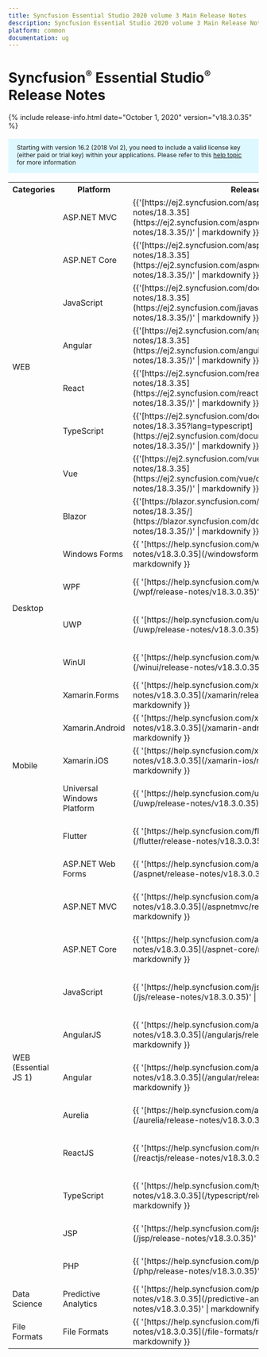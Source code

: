 ```yaml
---
title: Syncfusion Essential Studio 2020 volume 3 Main Release Notes  
description: Syncfusion Essential Studio 2020 volume 3 Main Release Notes  
platform: common
documentation: ug
---
```


# Syncfusion<sup style="font-size:70%">&reg;</sup> Essential Studio<sup style="font-size:70%">&reg;</sup>  Release Notes  

{% include release-info.html date="October 1, 2020"   version="v18.3.0.35" %} 

<style>
#license {
    font-size: .88em!important;
margin-top: 1.5em;     margin-bottom: 1.5em;
    background-color: #def8ff;
    padding: 10px 17px 14px;
}
</style>

<div id="license">
Starting with version 16.2 (2018 Vol 2), you need to include a valid license key (either paid or trial key) within your applications. 
Please refer to this <a href="/common/essential-studio/licensing/license-key">help topic</a> for more information 
</div>



<table>
<tr>
<th>
Categories</th><th>
Platform</th><th>
Release Notes</th><th>
Read Me</th></tr>
<tr>
<td rowspan="8">
WEB 
</td>
<td>
ASP.NET MVC
</td>
<td>{{'[https://ej2.syncfusion.com/aspnetmvc/documentation/release-notes/18.3.35](https://ej2.syncfusion.com/aspnetmvc/documentation/release-notes/18.3.35/)' | markdownify }}
</td>
<td>{{'[http://files2.syncfusion.com/Installs/v18.3.0.35/ReadMe/web/ASPMVC.html](http://files2.syncfusion.com/Installs/v18.3.0.35/ReadMe/web/ASPMVC.html)' | markdownify }}
</td>
</tr>
<tr>
<td>
ASP.NET Core	
</td>
<td>{{'[https://ej2.syncfusion.com/aspnetcore/documentation/release-notes/18.3.35](https://ej2.syncfusion.com/aspnetcore/documentation/release-notes/18.3.35/)' | markdownify }}
</td>
<td>{{'[http://files2.syncfusion.com/Installs/v18.3.0.35/ReadMe/web/ASPNETCORE.html](http://files2.syncfusion.com/Installs/v18.3.0.35/ReadMe/web/ASPNETCORE.html)' | markdownify }}
</td>
</tr>
<tr>
<td>
JavaScript
</td>
<td>{{'[https://ej2.syncfusion.com/documentation/release-notes/18.3.35](https://ej2.syncfusion.com/javascript/documentation/release-notes/18.3.35/)' | markdownify }}
</td>
<td>{{'[http://files2.syncfusion.com/Installs/v18.3.0.35/ReadMe/web/JavaScript.html](http://files2.syncfusion.com/Installs/v18.3.0.35/ReadMe/web/JavaScript.html)' | markdownify }}
</td>
</tr>
<tr>
<td>
Angular
</td>
<td>{{'[https://ej2.syncfusion.com/angular/documentation/release-notes/18.3.35](https://ej2.syncfusion.com/angular/documentation/release-notes/18.3.35/)' | markdownify }}
</td>
<td>{{'[http://files2.syncfusion.com/Installs/v18.3.0.35/ReadMe/web/Angular.html](http://files2.syncfusion.com/Installs/v18.3.0.35/ReadMe/web/Angular.html)' | markdownify }}
</td>
</tr>
<tr>
<td>
React
</td>
<td>{{'[https://ej2.syncfusion.com/react/documentation/release-notes/18.3.35](https://ej2.syncfusion.com/react/documentation/release-notes/18.3.35/)' | markdownify }}
</td>
<td>{{'[http://files2.syncfusion.com/Installs/v18.3.0.35/ReadMe/web/React.html](http://files2.syncfusion.com/Installs/v18.3.0.35/ReadMe/web/React.html)' | markdownify }}
</td>
</tr>
<tr>
<td>
TypeScript
</td>
<td>{{'[https://ej2.syncfusion.com/documentation/release-notes/18.3.35?lang=typescript](https://ej2.syncfusion.com/documentation/release-notes/18.3.35/)' | markdownify }}
</td>
<td>{{'[http://files2.syncfusion.com/Installs/v18.3.0.35/ReadMe/web/TypeScript.html](http://files2.syncfusion.com/Installs/v18.3.0.35/ReadMe/web/TypeScript.html)' | markdownify }}
</td>
</tr>
<tr>
<td>
Vue
</td>
<td>{{'[https://ej2.syncfusion.com/vue/documentation/release-notes/18.3.35](https://ej2.syncfusion.com/vue/documentation/release-notes/18.3.35/)' | markdownify }}
</td>
<td>{{'[http://files2.syncfusion.com/Installs/v18.3.0.35/ReadMe/web/Vue.html](http://files2.syncfusion.com/Installs/v18.3.0.35/ReadMe/web/Vue.html)' | markdownify }}
</td>
</tr>
<tr>
<td>
Blazor
</td>
<td>{{'[https://blazor.syncfusion.com/documentation/release-notes/18.3.35/](https://blazor.syncfusion.com/documentation/release-notes/18.3.35/)' | markdownify }}
</td>
<td>{{'[http://files2.syncfusion.com/Installs/v18.3.0.35/ReadMe/web/Blazor.html](http://files2.syncfusion.com/Installs/v18.3.0.35/ReadMe/web/Blazor.html)' | markdownify }}
</td>
</tr>
<tr>
<td rowspan="4">
Desktop
</td>
<td>
Windows Forms
</td>
<td>{{ '[https://help.syncfusion.com/windowsforms/release-notes/v18.3.0.35](/windowsforms/release-notes/v18.3.0.35)' | markdownify }}
</td>
<td>{{ '[http://files2.syncfusion.com/Installs/v18.3.0.35/ReadMe/WindowsForms.html](http://files2.syncfusion.com/Installs/v18.3.0.35/ReadMe/WindowsForms.html)' | markdownify }}
</td>
</tr>
<tr>
<td>
WPF
</td>
<td>{{ '[https://help.syncfusion.com/wpf/release-notes/v18.3.0.35](/wpf/release-notes/v18.3.0.35)' | markdownify }}
</td>
<td>{{ '[http://files2.syncfusion.com/Installs/v18.3.0.35/ReadMe/WPF.html](http://files2.syncfusion.com/Installs/v18.3.0.35/ReadMe/WPF.html)' | markdownify }}
</td>
</tr>
<tr>
<td>
UWP
</td>
<td>{{ '[https://help.syncfusion.com/uwp/release-notes/v18.3.0.35](/uwp/release-notes/v18.3.0.35)' | markdownify }}
</td>
<td>{{ '[http://files2.syncfusion.com/Installs/v18.3.0.35/ReadMe/UniversalWindows.html](http://files2.syncfusion.com/Installs/v18.3.0.35/ReadMe/UniversalWindows.html)' | markdownify }}
</td>
</tr>
<tr>
<td>
WinUI
</td>
<td>{{ '[https://help.syncfusion.com/winui/release-notes/v18.3.0.35](/winui/release-notes/v18.3.0.35)' | markdownify }}
</td>
<td>{{ '[http://files2.syncfusion.com/Installs/v18.3.0.35/ReadMe/WinUI.html](http://files2.syncfusion.com/Installs/v18.3.0.35/ReadMe/WinUI.html)' | markdownify }}
</td>
</tr>
<tr>
<td rowspan="5">
Mobile
</td>
<td>
Xamarin.Forms
</td>
<td>{{ '[https://help.syncfusion.com/xamarin/release-notes/v18.3.0.35](/xamarin/release-notes/v18.3.0.35)' | markdownify }}
</td>
<td>{{ '[http://files2.syncfusion.com/Installs/v18.3.0.35/ReadMe/Xamarin_Forms.html](http://files2.syncfusion.com/Installs/v18.3.0.35/ReadMe/Xamarin_Forms.html)' | markdownify }}
</td>
</tr>
<tr>
<td>
Xamarin.Android
</td>
<td>{{ '[https://help.syncfusion.com/xamarin-android/release-notes/v18.3.0.35](/xamarin-android/release-notes/v18.3.0.35)' | markdownify }}
</td>
<td>{{ '[http://files2.syncfusion.com/Installs/v18.3.0.35/ReadMe/Xamarin_Forms.html](http://files2.syncfusion.com/Installs/v18.3.0.35/ReadMe/Xamarin_Forms.html)' | markdownify }}
</td>
</tr>
<tr>
<td>
Xamarin.iOS
</td>
<td>{{ '[https://help.syncfusion.com/xamarin-ios/release-notes/v18.3.0.35](/xamarin-ios/release-notes/v18.3.0.35)' | markdownify }}
</td>
<td>{{ '[http://files2.syncfusion.com/Installs/v18.3.0.35/ReadMe/Xamarin_Forms.html](http://files2.syncfusion.com/Installs/v18.3.0.35/ReadMe/Xamarin_Forms.html)' | markdownify }}
</td>
</tr>
<tr>
<td>
Universal Windows Platform
</td>
<td>{{ '[https://help.syncfusion.com/uwp/release-notes/v18.3.0.35](/uwp/release-notes/v18.3.0.35)' | markdownify }}
</td>
<td>{{ '[http://files2.syncfusion.com/Installs/v18.3.0.35/ReadMe/UniversalWindows.html](http://files2.syncfusion.com/Installs/v18.3.0.35/ReadMe/UniversalWindows.html)' | markdownify }}
</td>
</tr>
<tr>
<td>
Flutter
</td>
<td>{{ '[https://help.syncfusion.com/flutter/release-notes/v18.3.0.35](/flutter/release-notes/v18.3.0.35)' | markdownify }}
</td>
<td>{{ '[http://files2.syncfusion.com/Installs/v18.3.0.35/ReadMe/Flutter.html](http://files2.syncfusion.com/Installs/v18.3.0.35/ReadMe/Flutter.html)' | markdownify }}
</td>
</tr>
<tr>
<td rowspan="11">
WEB (Essential JS 1)
</td>
<td>
ASP.NET Web Forms
</td>
<td>{{ '[https://help.syncfusion.com/aspnet/release-notes/v18.3.0.35](/aspnet/release-notes/v18.3.0.35)' | markdownify }}
</td>
<td>{{ '[http://files2.syncfusion.com/Installs/v18.3.0.35/ReadMe/essential-js1/ASP.html](http://files2.syncfusion.com/Installs/v18.3.0.35/ReadMe/essential-js1/ASP.html)' | markdownify }}
</td>
</tr>
<tr>
<td>
ASP.NET MVC
</td>
<td>{{ '[https://help.syncfusion.com/aspnetmvc/release-notes/v18.3.0.35](/aspnetmvc/release-notes/v18.3.0.35)' | markdownify }}
</td>
<td>{{ '[http://files2.syncfusion.com/Installs/v18.3.0.35/ReadMe/essential-js1/ASPMVC.html](http://files2.syncfusion.com/Installs/v18.3.0.35/ReadMe/essential-js1/ASPMVC.html)' | markdownify }}
</td>
</tr>
<tr>
<td>
ASP.NET Core
</td>
<td>{{ '[https://help.syncfusion.com/aspnet-core/release-notes/v18.3.0.35](/aspnet-core/release-notes/v18.3.0.35)' | markdownify }}
</td>
<td>
{{ '[http://files2.syncfusion.com/Installs/v18.3.0.35/ReadMe/essential-js1/ASPNETCORE.html](http://files2.syncfusion.com/Installs/v18.3.0.35/ReadMe/essential-js1/ASPNETCORE.html)' | markdownify }}
</td>
</tr>
<tr>
<td>
JavaScript
</td>
<td>{{ '[https://help.syncfusion.com/js/release-notes/v18.3.0.35](/js/release-notes/v18.3.0.35)' | markdownify }}
</td>
<td>{{ '[http://files2.syncfusion.com/Installs/v18.3.0.35/ReadMe/essential-js1/JavaScript.html](http://files2.syncfusion.com/Installs/v18.3.0.35/ReadMe/essential-js1/JavaScript.html)' | markdownify }}
</td>
</tr>
<tr>
<td>
AngularJS
</td>
<td>{{ '[https://help.syncfusion.com/angularjs/release-notes/v18.3.0.35](/angularjs/release-notes/v18.3.0.35)' | markdownify }}
</td>
<td>{{ '[http://files2.syncfusion.com/Installs/v18.3.0.35/ReadMe/essential-js1/AngularJS.html](http://files2.syncfusion.com/Installs/v18.3.0.35/ReadMe/essential-js1/AngularJS.html)' | markdownify }}
</td>
</tr>
<tr>
<td>
Angular
</td>
<td>{{ '[https://help.syncfusion.com/angular/release-notes/v18.3.0.35](/angular/release-notes/v18.3.0.35)' | markdownify }}
</td>
<td>{{ '[http://files2.syncfusion.com/Installs/v18.3.0.35/ReadMe/essential-js1/Angular.html](http://files2.syncfusion.com/Installs/v18.3.0.35/ReadMe/essential-js1/Angular.html)' | markdownify }}
</td>
</tr>
<tr>
<td>
Aurelia
</td>
<td>{{ '[https://help.syncfusion.com/aurelia/release-notes/v18.3.0.35](/aurelia/release-notes/v18.3.0.35)' | markdownify }}
</td>
<td>{{ '[http://files2.syncfusion.com/Installs/v18.3.0.35/ReadMe/essential-js1/Aurelia.html](http://files2.syncfusion.com/Installs/v18.3.0.35/ReadMe/essential-js1/Aurelia.html)' | markdownify }}
</td>
</tr>
<tr>
<td>
ReactJS
</td>
<td>{{ '[https://help.syncfusion.com/reactjs/release-notes/v18.3.0.35](/reactjs/release-notes/v18.3.0.35)' | markdownify }}
</td>
<td>{{ '[http://files2.syncfusion.com/Installs/v18.3.0.35/ReadMe/essential-js1/ReactJS.html](http://files2.syncfusion.com/Installs/v18.3.0.35/ReadMe/essential-js1/ReactJS.html)' | markdownify }}
</td>
</tr>
<tr>
<td>
TypeScript
</td>
<td>{{ '[https://help.syncfusion.com/typescript/release-notes/v18.3.0.35](/typescript/release-notes/v18.3.0.35)' | markdownify }}
</td>
<td>{{ '[http://files2.syncfusion.com/Installs/v18.3.0.35/ReadMe/essential-js1/TypeScript.html](http://files2.syncfusion.com/Installs/v18.3.0.35/ReadMe/essential-js1/TypeScript.html)' | markdownify }}
</td>
</tr>
<tr>
<td>
JSP
</td>
<td>{{ '[https://help.syncfusion.com/jsp/release-notes/v18.3.0.35](/jsp/release-notes/v18.3.0.35)' | markdownify }}
</td>
<td>{{ '[http://files2.syncfusion.com/Installs/v18.3.0.35/ReadMe/essential-js1/JSP.html](http://files2.syncfusion.com/Installs/v18.3.0.35/ReadMe/essential-js1/JSP.html)' | markdownify }}
</td>
</tr>
<tr>
<td>
PHP
</td>
<td>{{ '[https://help.syncfusion.com/php/release-notes/v18.3.0.35](/php/release-notes/v18.3.0.35)' | markdownify }}
</td>
<td>{{ '[http://files2.syncfusion.com/Installs/v18.3.0.35/ReadMe/essential-js1/PHP.html](http://files2.syncfusion.com/Installs/v18.3.0.35/ReadMe/essential-js1/PHP.html)' | markdownify }}
</td>
</tr>
<tr>
<td>
Data Science
</td>
<td>
Predictive Analytics
</td>
<td>{{ '[https://help.syncfusion.com/predictive-analytics/release-notes/v18.3.0.35](/predictive-analytics/release-notes/v18.3.0.35)' | markdownify }}
</td>
<td>
</td>
</tr>
<tr>
<td>
File Formats
</td>
<td>
File Formats
</td>
<td>{{ '[https://help.syncfusion.com/file-formats/release-notes/v18.3.0.35](/file-formats/release-notes/v18.3.0.35)' | markdownify }}
</td>
<td>
</td>
</tr>
</table>